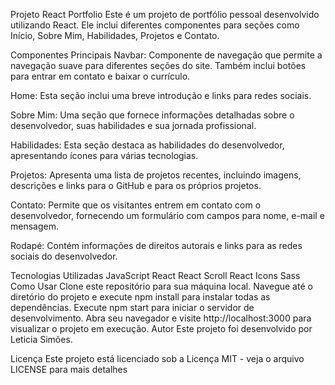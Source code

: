 Projeto React Portfolio
Este é um projeto de portfólio pessoal desenvolvido utilizando React. Ele inclui diferentes componentes para seções como Início, Sobre Mim, Habilidades, Projetos e Contato.

Componentes Principais
Navbar: Componente de navegação que permite a navegação suave para diferentes seções do site. Também inclui botões para entrar em contato e baixar o currículo.

Home: Esta seção inclui uma breve introdução e links para redes sociais.

Sobre Mim: Uma seção que fornece informações detalhadas sobre o desenvolvedor, suas habilidades e sua jornada profissional.

Habilidades: Esta seção destaca as habilidades do desenvolvedor, apresentando ícones para várias tecnologias.

Projetos: Apresenta uma lista de projetos recentes, incluindo imagens, descrições e links para o GitHub e para os próprios projetos.

Contato: Permite que os visitantes entrem em contato com o desenvolvedor, fornecendo um formulário com campos para nome, e-mail e mensagem.

Rodapé: Contém informações de direitos autorais e links para as redes sociais do desenvolvedor.

Tecnologias Utilizadas
JavaScript
React
React Scroll
React Icons
Sass
Como Usar
Clone este repositório para sua máquina local.
Navegue até o diretório do projeto e execute npm install para instalar todas as dependências.
Execute npm start para iniciar o servidor de desenvolvimento.
Abra seu navegador e visite http://localhost:3000 para visualizar o projeto em execução.
Autor
Este projeto foi desenvolvido por Leticia Simões.

Licença
Este projeto está licenciado sob a Licença MIT - veja o arquivo LICENSE para mais detalhes